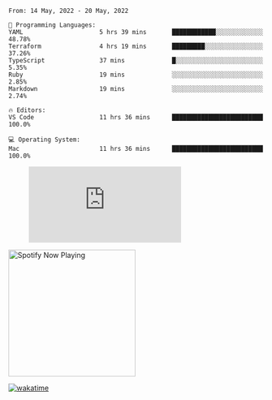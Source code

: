 <!--START_SECTION:waka-->
```text
From: 14 May, 2022 - 20 May, 2022

💬 Programming Languages: 
YAML                     5 hrs 39 mins       ████████████░░░░░░░░░░░░░   48.78% 
Terraform                4 hrs 19 mins       █████████░░░░░░░░░░░░░░░░   37.26% 
TypeScript               37 mins             █░░░░░░░░░░░░░░░░░░░░░░░░   5.35% 
Ruby                     19 mins             ░░░░░░░░░░░░░░░░░░░░░░░░░   2.85% 
Markdown                 19 mins             ░░░░░░░░░░░░░░░░░░░░░░░░░   2.74%

🔥 Editors: 
VS Code                  11 hrs 36 mins      █████████████████████████   100.0%

💻 Operating System: 
Mac                      11 hrs 36 mins      █████████████████████████   100.0%

```


<!--END_SECTION:waka-->

<figure><embed src="https://wakatime.com/share/@gregnrobinson/001c6d31-0c95-44f9-b6d7-9fd705354f62.svg"></embed></figure>

[<img src="https://spotify-playing-gregnrobinson.vercel.app/api/spotify/?background_color=transparent&border_color=transparent" alt="Spotify Now Playing" width="250" />](https://open.spotify.com/user/gregnrobinson-ca)

[![wakatime](https://wakatime.com/badge/user/37718f76-572e-4513-b2c5-41c4d93d287a.svg)](https://wakatime.com/@37718f76-572e-4513-b2c5-41c4d93d287a)



